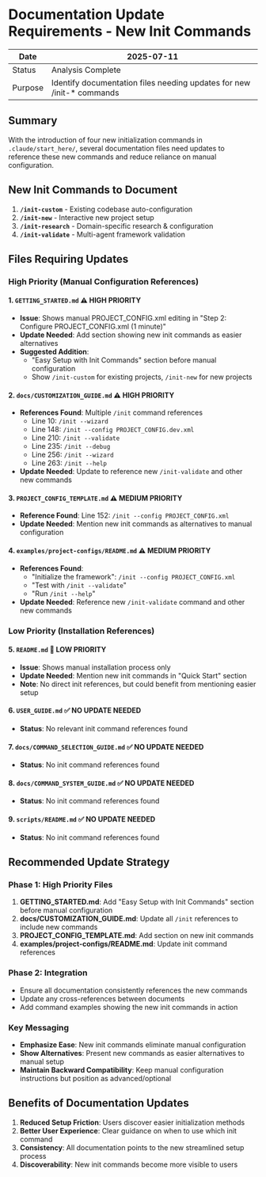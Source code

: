 # Documentation Update Requirements - New Init Commands

| Date | 2025-07-11 |
|------|------------|
| Status | Analysis Complete |
| Purpose | Identify documentation files needing updates for new /init-* commands |

## Summary

With the introduction of four new initialization commands in `.claude/start_here/`, several documentation files need updates to reference these new commands and reduce reliance on manual configuration.

## New Init Commands to Document

1. **`/init-custom`** - Existing codebase auto-configuration
2. **`/init-new`** - Interactive new project setup  
3. **`/init-research`** - Domain-specific research & configuration
4. **`/init-validate`** - Multi-agent framework validation

## Files Requiring Updates

### High Priority (Manual Configuration References)

#### 1. `GETTING_STARTED.md` ⚠️ HIGH PRIORITY
- **Issue**: Shows manual PROJECT_CONFIG.xml editing in "Step 2: Configure PROJECT_CONFIG.xml (1 minute)"
- **Update Needed**: Add section showing new init commands as easier alternatives
- **Suggested Addition**: 
  - "Easy Setup with Init Commands" section before manual configuration
  - Show `/init-custom` for existing projects, `/init-new` for new projects

#### 2. `docs/CUSTOMIZATION_GUIDE.md` ⚠️ HIGH PRIORITY  
- **References Found**: Multiple `/init` command references
  - Line 10: `/init --wizard`
  - Line 148: `/init --config PROJECT_CONFIG.dev.xml`
  - Line 210: `/init --validate` 
  - Line 235: `/init --debug`
  - Line 256: `/init --wizard`
  - Line 263: `/init --help`
- **Update Needed**: Update to reference new `/init-validate` and other new commands

#### 3. `PROJECT_CONFIG_TEMPLATE.md` ⚠️ MEDIUM PRIORITY
- **Reference Found**: Line 152: `/init --config PROJECT_CONFIG.xml`
- **Update Needed**: Mention new init commands as alternatives to manual configuration

#### 4. `examples/project-configs/README.md` ⚠️ MEDIUM PRIORITY
- **References Found**: 
  - "Initialize the framework": `/init --config PROJECT_CONFIG.xml`
  - "Test with `/init --validate`"
  - "Run `/init --help`"
- **Update Needed**: Reference new `/init-validate` command and other new commands

### Low Priority (Installation References)

#### 5. `README.md` 📝 LOW PRIORITY
- **Issue**: Shows manual installation process only
- **Update Needed**: Mention new init commands in "Quick Start" section
- **Note**: No direct init references, but could benefit from mentioning easier setup

#### 6. `USER_GUIDE.md` ✅ NO UPDATE NEEDED
- **Status**: No relevant init command references found

#### 7. `docs/COMMAND_SELECTION_GUIDE.md` ✅ NO UPDATE NEEDED  
- **Status**: No init command references found

#### 8. `docs/COMMAND_SYSTEM_GUIDE.md` ✅ NO UPDATE NEEDED
- **Status**: No init command references found

#### 9. `scripts/README.md` ✅ NO UPDATE NEEDED
- **Status**: No init command references found

## Recommended Update Strategy

### Phase 1: High Priority Files
1. **GETTING_STARTED.md**: Add "Easy Setup with Init Commands" section before manual configuration
2. **docs/CUSTOMIZATION_GUIDE.md**: Update all `/init` references to include new commands
3. **PROJECT_CONFIG_TEMPLATE.md**: Add section on new init commands
4. **examples/project-configs/README.md**: Update init command references

### Phase 2: Integration
- Ensure all documentation consistently references the new commands
- Update any cross-references between documents
- Add command examples showing the new init commands in action

### Key Messaging
- **Emphasize Ease**: New init commands eliminate manual configuration
- **Show Alternatives**: Present new commands as easier alternatives to manual setup  
- **Maintain Backward Compatibility**: Keep manual configuration instructions but position as advanced/optional

## Benefits of Documentation Updates

1. **Reduced Setup Friction**: Users discover easier initialization methods
2. **Better User Experience**: Clear guidance on when to use which init command
3. **Consistency**: All documentation points to the new streamlined setup process
4. **Discoverability**: New init commands become more visible to users